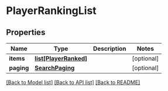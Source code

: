 # PlayerRankingList

## Properties
Name | Type | Description | Notes
------------ | ------------- | ------------- | -------------
**items** | [**list[PlayerRanked]**](PlayerRanked.md) |  | [optional] 
**paging** | [**SearchPaging**](SearchPaging.md) |  | [optional] 

[[Back to Model list]](../README.md#documentation-for-models) [[Back to API list]](../README.md#documentation-for-api-endpoints) [[Back to README]](../README.md)


